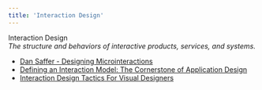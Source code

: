 ```yaml
---
title: 'Interaction Design'
---
```


Interaction Design  
_The structure and behaviors of interactive products, services, and systems._

*   [Dan Saffer - Designing Microinteractions](http://www.uie.com/brainsparks/2013/06/14/dan-saffer-designing-microinteractions/#transcript)  
*   [Defining an Interaction Model: The Cornerstone of Application Design](http://www.uxmatters.com/mt/archives/2012/01/defining-an-interaction-model-the-cornerstone-of-application-design.php)  
*   [Interaction Design Tactics For Visual Designers](http://uxdesign.smashingmagazine.com/2011/09/09/interaction-design-tactics-for-visual-designers/)  
